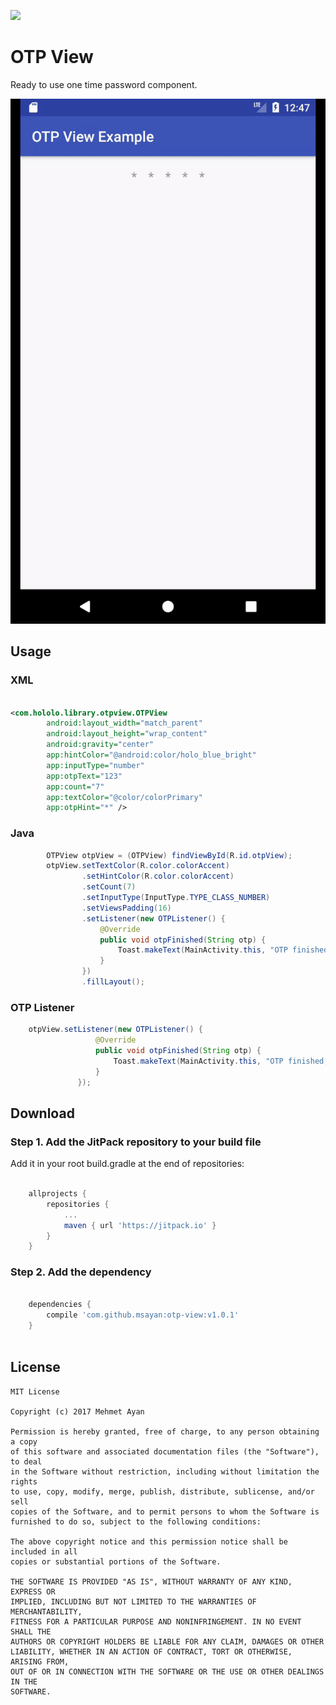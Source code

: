 [![](https://jitpack.io/#msayan/otp-view.svg)](https://jitpack.io/#msayan/otp-view)

# OTP View

Ready to use one time password component.

![sample_video](assets/demo.gif)

## Usage

### XML

```xml

<com.hololo.library.otpview.OTPView
        android:layout_width="match_parent"
        android:layout_height="wrap_content"
        android:gravity="center"
        app:hintColor="@android:color/holo_blue_bright"
        app:inputType="number"
        app:otpText="123"
        app:count="7"
        app:textColor="@color/colorPrimary"
        app:otpHint="*" />

```

### Java
```java
        OTPView otpView = (OTPView) findViewById(R.id.otpView);
        otpView.setTextColor(R.color.colorAccent)
                .setHintColor(R.color.colorAccent)
                .setCount(7)
                .setInputType(InputType.TYPE_CLASS_NUMBER)
                .setViewsPadding(16)
                .setListener(new OTPListener() {
                    @Override
                    public void otpFinished(String otp) {
                        Toast.makeText(MainActivity.this, "OTP finished, the otp is " + otp, Toast.LENGTH_SHORT).show();
                    }
                })
                .fillLayout(); 
```

### OTP Listener
```java
    otpView.setListener(new OTPListener() {
                   @Override
                   public void otpFinished(String otp) {
                       Toast.makeText(MainActivity.this, "OTP finished, the otp is " + otp, Toast.LENGTH_SHORT).show();
                   }
               });
```

## Download

### Step 1. Add the JitPack repository to your build file

Add it in your root build.gradle at the end of repositories:

```groovy

	allprojects {
		repositories {
			...
			maven { url 'https://jitpack.io' }
		}
	}
```

### Step 2. Add the dependency

```groovy

	dependencies {
		compile 'com.github.msayan:otp-view:v1.0.1'
	}
  
```

## License

    MIT License
    
    Copyright (c) 2017 Mehmet Ayan
    
    Permission is hereby granted, free of charge, to any person obtaining a copy
    of this software and associated documentation files (the "Software"), to deal
    in the Software without restriction, including without limitation the rights
    to use, copy, modify, merge, publish, distribute, sublicense, and/or sell
    copies of the Software, and to permit persons to whom the Software is
    furnished to do so, subject to the following conditions:
    
    The above copyright notice and this permission notice shall be included in all
    copies or substantial portions of the Software.
    
    THE SOFTWARE IS PROVIDED "AS IS", WITHOUT WARRANTY OF ANY KIND, EXPRESS OR
    IMPLIED, INCLUDING BUT NOT LIMITED TO THE WARRANTIES OF MERCHANTABILITY,
    FITNESS FOR A PARTICULAR PURPOSE AND NONINFRINGEMENT. IN NO EVENT SHALL THE
    AUTHORS OR COPYRIGHT HOLDERS BE LIABLE FOR ANY CLAIM, DAMAGES OR OTHER
    LIABILITY, WHETHER IN AN ACTION OF CONTRACT, TORT OR OTHERWISE, ARISING FROM,
    OUT OF OR IN CONNECTION WITH THE SOFTWARE OR THE USE OR OTHER DEALINGS IN THE
    SOFTWARE.